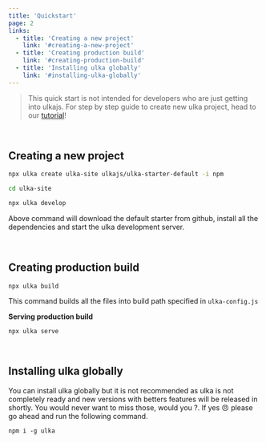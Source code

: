 ```yaml
---
title: 'Quickstart'
page: 2
links:
  - title: 'Creating a new project'
    link: '#creating-a-new-project'
  - title: 'Creating production build'
    link: '#creating-production-build'
  - title: 'Installing ulka globally'
    link: '#installing-ulka-globally'
---
```


> This quick start is not intended for developers who are just getting into ulkajs. For step by step guide to create new ulka project, head to our [tutorial](/tutorial)!

<br />

## Creating a new project

```bash
npx ulka create ulka-site ulkajs/ulka-starter-default -i npm

cd ulka-site

npx ulka develop
```

Above command will download the default starter from github, install all the dependencies and start the ulka development server.

<br />

## Creating production build

```
npx ulka build
```

This command builds all the files into build path specified in `ulka-config.js`

**Serving production build**

```
npx ulka serve
```

<br />

## Installing ulka globally

You can install ulka globally but it is not recommended as ulka is not completely ready and new versions with betters features will be released in shortly. You would never want to miss those, would you ?. If yes 😠 please go ahead and run the following command.

```
npm i -g ulka
```
